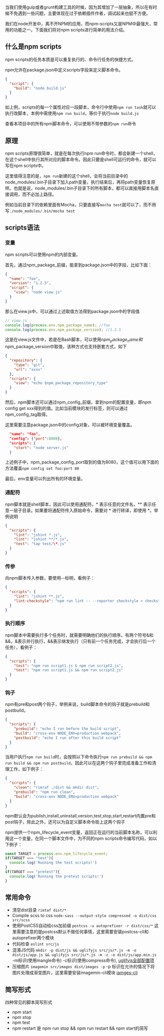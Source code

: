 当我们使用gulp或者grunt构建工具的时候，因为其增加了一层抽象，所以在有时候不免遇到一些问题，主要体现在过于依赖插件作者，调试起来也挺不方便。

我们在node开发中，离不开NPM的应用，而npm-scripts又是NPM中最强大，常用的功能之一。下面我们将对npm scripts进行简单的用法介绍。

## 什么是npm scripts

npm scripts的任务本质是可以重复执行的、命令行任务的快捷方式。

npm允许在package.json中定义scripts字段来定义脚本命令。
```json
{
  "script": {
    "build": "node build.js"
  }
}
```
如上例，scripts的每一个属性对应一段脚本，命令行中使用`npm run task`就可以执行改脚本，本例中需使用`npm run build`，等价于执行`node build.js`

查看本项目中的所有npm脚本命令，可以使用不带参数的`npm run`命令

## 原理

npm scripts原理很简单，就是在每次执行npm run命令时，都会新建一个shell，在这个shell中执行其所对应的脚本命令。因此只要是shell可运行的命令，就可以写在npm scripts中。

这里值得注意的是，`npm run`新建的这个shell，会将当前目录中的node_modules/.bin子目录下加入path变量，执行结束后，再将path变量恢复原样。也就是说，node_modules/.bin子目录下的所有脚本，都可以直接用脚本名直接调用，而不必加上路径。

例如当前目录下的依赖里面有Mocha，只要直接写`mocha test`就可以了，而不用写`./node_modules/.bin/mocha test`

## scripts语法

### 变量

npm scripts可以使用npm的内部变量。

首先，通过npm_package_前缀，能拿到package.json中的字段，比如下面：
```json
{
  "name": "foo",
  "version": "1.2.5",
  "script": {
    "view": "node view.js"
  }
}
```
那么在view.js中，可以通过上述取值方法得到package.json中的字段值
```javascript
// view.js
console.log(process.env.npm_package_name); //foo
console.log(process.env.npm_package_version); //1.2.5
```
这是在view.js文件中，若是在Bash脚本，可以使用$npm_package_name和$npm_package_version中取值，该种方式也支持嵌套方式，如下
```json
{
  "repository": {
    "type": "git",
    "url": "xxxx"
  },
  "scripts": {
    "view": "echo $npm_package_repository_type"
  }
}
```

然后，npm脚本还可以通过npm_config_前缀，拿到npm的配置变量，即npm config get xxx得到的值。比如当前模块的发行标签，则可以通过npm_config_tag取得。

这里需要注意package.json中的config对象，可以被环境变量覆盖。
```json
  "name": "foo",
  "config": {"port":8080},
  "scripts": {
    "start": "node server.js"
  }
```
上述例子中，npm_package_config_port取到的值为8080，这个值可以用下面的方法覆盖`npm config set foo:port 80`

最后，env变量可以列出所有的环境变量。

### 通配符

npm脚本就是shell脚本，因此可以使用通配符。* 表示任意的文件名，** 表示任意一层子目录。如果要将通配符传入原始命令，需要对 * 进行转译，即使用 \*。举例说明
```json
{
  "scripts": {
    "lint": "jshint *.js",
    "lint": "jshint **/*.js",
    "test": "tap test/\*.js"
  }
}
```

### 传参

向npm脚本传入参数，要使用--标明，看例子：
```json
{
  "scripts": {
    "lint": "jshint **.js",
    "lint:checkstyle": "npm run lint -- --reporter checkstyle > checkstyle.xml"
  }
}
```

### 执行顺序

npm脚本中需要执行多个任务时，就需要明确他们的执行顺序。有两个符号&和&&，&表示并行执行，&&表示继发执行（只有前一个任务完成，才会执行后一个任务），看例子：
```json
{
  "scripts": {
    "test": "npm run script1.js & npm run script2.js",
    "test": "npm run script1.js && npm run script2.js"
  }
}
```

### 钩子

npm有pre和post两个钩子，举例来说，build脚本命令的钩子就是prebuild和postbuild。
```json
{
  "scripts": {
    "prebuild": "echo I run before the build script",
    "build": "cross-env NODE_ENV=production webpack",
    "postbuild": "echo I run after this build script"
  }
}
```
当用户执行`npm run build`时，会按照以下命令执行`npm run prebuild && npm run build && npm run postbuild`，因此可以在这两个钩子里完成准备工作和清理工作，如下例子：
```json
{
  "scripts": {
    "clean": "rimraf ./dist && mkdir dist",
    "prebuild": "npm run clean",
    "build": "cross-env NODE_ENV=production webpack"
  }
}
```
npm默认会为publish,install,uninstall,version,test,stop,start,restart内置pre和post钩子，除此之外，还可以为自定义脚本命令街上这两个钩子

npm提供一个npm_lifecycle_event变量，返回正在运行的当前脚本名称，可以利用这一个变量，在同一个脚本文件中，为不同的npm scripts命令编写代码，如以下例子：
```javascript
const TARGET = process.env.npm_lifecycle_event;
if(TARGET === "test"){
  console.log('Running the test scripts!')
}
if(TARGET === "pretest"){
  console.log('Running the pretest scripts!')
}
```

## 常用命令

* 清空dist目录    `rimtaf dist/*`
* Compile scss to css   `node-sass --output-style compressed -o dist/css src/scss`
* 使用PostCSS自动给css加前缀    `postcss -u autoprefixer -r dist/css/*`
  这里需要注意的是postcss默认不做任何事情，这里需要安装postcss-cli和autoprefixer两个模块
* 代码检查    `eslint src/js`
* 混淆JS代码    `mkdir -p dist/js && uglifyjs src/js/*.js -m -o dist/js/app.js && uglifyjs src/js/*.js -m -c -o dist/js/app.min.js`
  -m标识(使用mangle命令) -c标识(使用compress命令), [uglifyjs全部配置项](https://github.com/mishoo/UglifyJS2#usage)
* 压缩图片    `imagemin src/images dist/images -p`
  -p 标识在允许的情况下将图片处理成渐变图片，这里需要安装imagemin-cli模块 [iamges-cli](https://github.com/imagemin/imagemin-cli#usage)

## 简写形式

四种常见的脚本简写形式
* npm start
* npm stop
* npm test
* npm restart 是 npm run stop && npm run restart && npm start的简写
